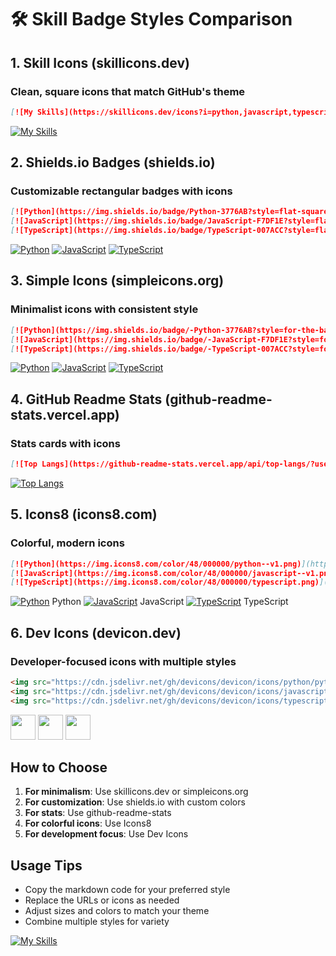 # 🛠️ Skill Badge Styles Comparison

## 1. Skill Icons (skillicons.dev)
### Clean, square icons that match GitHub's theme
```markdown
[![My Skills](https://skillicons.dev/icons?i=python,javascript,typescript,java,cpp,cs,html,css,react,nodejs,express,django,mongodb,postgres,mysql,git,docker,aws,vscode,linux)](https://skillicons.dev)
```
[![My Skills](https://skillicons.dev/icons?i=python,javascript,typescript,java,cpp,cs,html,css,react,nodejs,express,django,mongodb,postgres,mysql,git,docker,aws,vscode,linux)](https://skillicons.dev)

## 2. Shields.io Badges (shields.io)
### Customizable rectangular badges with icons
```markdown
[![Python](https://img.shields.io/badge/Python-3776AB?style=flat-square&logo=python&logoColor=white)]()
[![JavaScript](https://img.shields.io/badge/JavaScript-F7DF1E?style=flat-square&logo=javascript&logoColor=black)]()
[![TypeScript](https://img.shields.io/badge/TypeScript-007ACC?style=flat-square&logo=typescript&logoColor=white)]()
```
[![Python](https://img.shields.io/badge/Python-3776AB?style=flat-square&logo=python&logoColor=white)]()
[![JavaScript](https://img.shields.io/badge/JavaScript-F7DF1E?style=flat-square&logo=javascript&logoColor=black)]()
[![TypeScript](https://img.shields.io/badge/TypeScript-007ACC?style=flat-square&logo=typescript&logoColor=white)]()

## 3. Simple Icons (simpleicons.org)
### Minimalist icons with consistent style
```markdown
[![Python](https://img.shields.io/badge/-Python-3776AB?style=for-the-badge&logo=python&logoColor=white)]()
[![JavaScript](https://img.shields.io/badge/-JavaScript-F7DF1E?style=for-the-badge&logo=javascript&logoColor=black)]()
[![TypeScript](https://img.shields.io/badge/-TypeScript-007ACC?style=for-the-badge&logo=typescript&logoColor=white)]()
```
[![Python](https://img.shields.io/badge/-Python-3776AB?style=for-the-badge&logo=python&logoColor=white)]()
[![JavaScript](https://img.shields.io/badge/-JavaScript-F7DF1E?style=for-the-badge&logo=javascript&logoColor=black)]()
[![TypeScript](https://img.shields.io/badge/-TypeScript-007ACC?style=for-the-badge&logo=typescript&logoColor=white)]()

## 4. GitHub Readme Stats (github-readme-stats.vercel.app)
### Stats cards with icons
```markdown
[![Top Langs](https://github-readme-stats.vercel.app/api/top-langs/?username=yourusername&layout=compact&theme=radical&hide_border=true&bg_color=0d1117)](https://github.com/anuraghazra/github-readme-stats)
```
[![Top Langs](https://github-readme-stats.vercel.app/api/top-langs/?username=anuraghazra&layout=compact&theme=radical&hide_border=true&bg_color=0d1117)](https://github.com/anuraghazra/github-readme-stats)

## 5. Icons8 (icons8.com)
### Colorful, modern icons
```markdown
[![Python](https://img.icons8.com/color/48/000000/python--v1.png)](https://icons8.com/icon/13441/python) Python
[![JavaScript](https://img.icons8.com/color/48/000000/javascript--v1.png)](https://icons8.com/icon/108784/javascript) JavaScript
[![TypeScript](https://img.icons8.com/color/48/000000/typescript.png)](https://icons8.com/icon/uJM6fQYqDaZK/typescript) TypeScript
```
[![Python](https://img.icons8.com/color/48/000000/python--v1.png)](https://icons8.com/icon/13441/python) Python
[![JavaScript](https://img.icons8.com/color/48/000000/javascript--v1.png)](https://icons8.com/icon/108784/javascript) JavaScript
[![TypeScript](https://img.icons8.com/color/48/000000/typescript.png)](https://icons8.com/icon/uJM6fQYqDaZK/typescript) TypeScript

## 6. Dev Icons (devicon.dev)
### Developer-focused icons with multiple styles
```markdown
<img src="https://cdn.jsdelivr.net/gh/devicons/devicon/icons/python/python-original.svg" width="40" height="40"/>
<img src="https://cdn.jsdelivr.net/gh/devicons/devicon/icons/javascript/javascript-original.svg" width="40" height="40"/>
<img src="https://cdn.jsdelivr.net/gh/devicons/devicon/icons/typescript/typescript-original.svg" width="40" height="40"/>
```
<img src="https://cdn.jsdelivr.net/gh/devicons/devicon/icons/python/python-original.svg" width="40" height="40"/>
<img src="https://cdn.jsdelivr.net/gh/devicons/devicon/icons/javascript/javascript-original.svg" width="40" height="40"/>
<img src="https://cdn.jsdelivr.net/gh/devicons/devicon/icons/typescript/typescript-original.svg" width="40" height="40"/>

## How to Choose
1. **For minimalism**: Use skillicons.dev or simpleicons.org
2. **For customization**: Use shields.io with custom colors
3. **For stats**: Use github-readme-stats
4. **For colorful icons**: Use Icons8
5. **For development focus**: Use Dev Icons

## Usage Tips
- Copy the markdown code for your preferred style
- Replace the URLs or icons as needed
- Adjust sizes and colors to match your theme
- Combine multiple styles for variety



[![My Skills](https://skillicons.dev/icons?i=js,ts,python,java,cpp,cs,html,css,react,nodejs,express,django,mongodb,postgres,mysql,git,docker,aws,vscode,linux)](https://skillicons.dev)